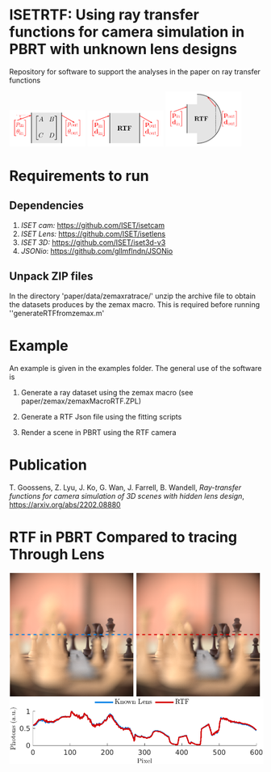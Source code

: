 # ISETRTF: Using ray transfer functions for camera simulation in PBRT with unknown lens designs


Repository for software to support the analyses in the paper on ray transfer functions
<div>
<img src="./paper/fig/drawings/rtf-matrix.pdf-1.png" alt="RTF" width="30%" >
<img src="./paper/fig/drawings/rtf-function.pdf-1.png" alt="RTF" width="30%" >
<img src="./paper/fig/drawings/rtf-surface.pdf-1.png" alt="RTF" width="30%" >
</div>



# Requirements to run

## Dependencies
1) *ISET cam:* https://github.com/ISET/isetcam
2) *ISET Lens:*  https://github.com/ISET/isetlens
3) *ISET 3D:*  https://github.com/ISET/iset3d-v3
4) *JSONio*: https://github.com/gllmflndn/JSONio

## Unpack ZIP files 
In the directory 'paper/data/zemaxratrace/' unzip the archive file to obtain the datasets produces by the zemax macro.
This is required before running ''generateRTFfromzemax.m'

# Example
An example is given in the examples folder.
The general use of the software is
1. Generate a ray dataset using the zemax macro (see paper/zemax/zemaxMacroRTF.ZPL)

2. Generate a RTF Json file using the fitting scripts 

3. Render a scene in PBRT using the RTF camera 

# Publication
T. Goossens, Z. Lyu, J. Ko, G. Wan, J. Farrell, B. Wandell, *Ray-transfer functions for camera simulation of 3D scenes with hidden lens design*, https://arxiv.org/abs/2202.08880

# RTF in PBRT Compared to tracing Through Lens
<div>
<img src="./paper/fig/drawings/chessSet-dgauss28deg-Omni.png" alt="RTF" width="49%" >
<img src="./paper/fig/drawings/chessSet-dgauss28deg-RTF.png" alt="RTF" width="49%" >
<img src="./paper/fig/drawings/chessSet-hline-dgauss28deg.png" alt="RTF" width="100%" >
</div>


